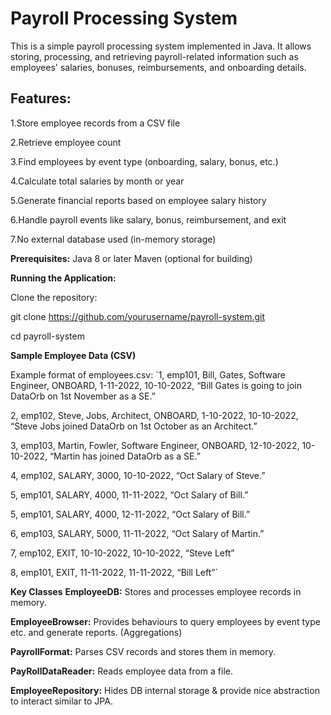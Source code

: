 # **Payroll Processing System**

This is a simple payroll processing system implemented in Java. It allows storing, processing, and retrieving payroll-related information such as employees' salaries, bonuses, reimbursements, and onboarding details.

## **Features:**

1.Store employee records from a CSV file

2.Retrieve employee count

3.Find employees by event type (onboarding, salary, bonus, etc.)

4.Calculate total salaries by month or year

5.Generate financial reports based on employee salary history

6.Handle payroll events like salary, bonus, reimbursement, and exit

7.No external database used (in-memory storage)

**Prerequisites:**
Java 8 or later
Maven (optional for building)

**Running the Application:**

Clone the repository:

git clone https://github.com/yourusername/payroll-system.git

cd payroll-system


**Sample Employee Data (CSV)**

Example format of employees.csv:
`1, emp101, Bill, Gates, Software Engineer, ONBOARD, 1-11-2022, 10-10-2022, “Bill Gates is going to join DataOrb on 1st November as a SE.”

2, emp102, Steve, Jobs, Architect, ONBOARD, 1-10-2022, 10-10-2022, “Steve Jobs joined DataOrb on 1st October as an Architect.”

3, emp103, Martin, Fowler, Software Engineer, ONBOARD, 12-10-2022, 10-10-2022, “Martin has joined DataOrb as a SE.”

4, emp102, SALARY, 3000, 10-10-2022, “Oct Salary of Steve.”

5, emp101, SALARY, 4000, 11-11-2022, “Oct Salary of Bill.”

5, emp101, SALARY, 4000, 12-11-2022, “Oct Salary of Bill.”

6, emp103, SALARY, 5000, 11-11-2022, “Oct Salary of Martin.”

7, emp102, EXIT, 10-10-2022, 10-10-2022, “Steve Left”

8, emp101, EXIT, 11-11-2022, 11-11-2022, “Bill Left”`

**Key Classes**
**EmployeeDB:** Stores and processes employee records in memory.

**EmployeeBrowser:** Provides behaviours to query employees by event type etc. and generate reports. (Aggregations)

**PayrollFormat:** Parses CSV records and stores them in memory.

**PayRollDataReader:** Reads employee data from a file.

**EmployeeRepository:** Hides DB internal storage & provide nice abstraction to interact similar to JPA.